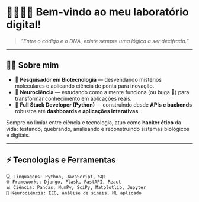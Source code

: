 # 👨‍🔬🔬🧠 Bem-vindo ao meu laboratório digital!

> _"Entre o código e o DNA, existe sempre uma lógica a ser decifrada."_  

---

## 🧑‍💻 Sobre mim
- 🧬 **Pesquisador em Biotecnologia** — desvendando mistérios moleculares e aplicando ciência de ponta para inovação.  
- 🧠 **Neurociência** — estudando como a mente funciona (ou buga 🐛) para transformar conhecimento em aplicações reais.  
- 🐍 **Full Stack Developer (Python)** — construindo desde **APIs e backends** robustos até **dashboards e aplicações interativas**.  

Sempre no limiar entre ciência e tecnologia, atuo como **hacker ético** da vida: testando, quebrando, analisando e reconstruindo sistemas biológicos e digitais.  

---

## ⚡ Tecnologias e Ferramentas
```bash
💻 Linguagens: Python, JavaScript, SQL
🌐 Frameworks: Django, Flask, FastAPI, React
📊 Ciência: Pandas, NumPy, SciPy, Matplotlib, Jupyter
🧠 Neurociência: EEG, análise de sinais, ML aplicado
